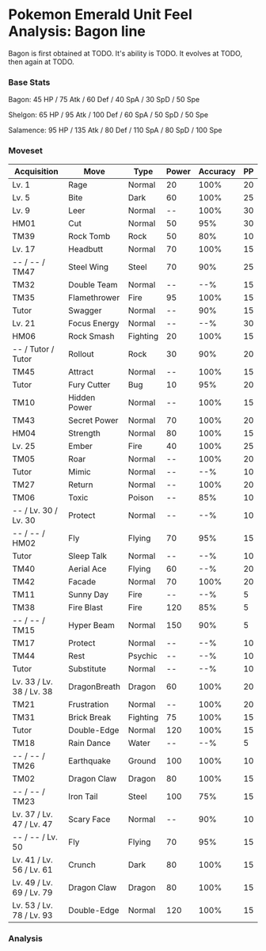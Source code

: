 # Pokemon Emerald Unit Feel Analysis: Bagon line

Bagon is first obtained at TODO. It's ability is TODO. It evolves at TODO, then again at TODO.

### Base Stats

Bagon: 45 HP / 75 Atk / 60 Def / 40 SpA / 30 SpD / 50 Spe

Shelgon: 65 HP / 95 Atk / 100 Def / 60 SpA / 50 SpD / 50 Spe

Salamence: 95 HP / 135 Atk / 80 Def / 110 SpA / 80 SpD / 100 Spe

### Moveset

|Acquisition             |Move        |Type    |Power|Accuracy|PP |
|---                     |---         |---     |---  |---     |---|
|Lv. 1                   |Rage        |Normal  |20   |100%    |20 |
|Lv. 5                   |Bite        |Dark    |60   |100%    |25 |
|Lv. 9                   |Leer        |Normal  |--   |100%    |30 |
|HM01                    |Cut         |Normal  |50   |95%     |30 |
|TM39                    |Rock Tomb   |Rock    |50   |80%     |10 |
|Lv. 17                  |Headbutt    |Normal  |70   |100%    |15 |
|-- / -- / TM47          |Steel Wing  |Steel   |70   |90%     |25 |
|TM32                    |Double Team |Normal  |--   |--%     |15 |
|TM35                    |Flamethrower|Fire    |95   |100%    |15 |
|Tutor                   |Swagger     |Normal  |--   |90%     |15 |
|Lv. 21                  |Focus Energy|Normal  |--   |--%     |30 |
|HM06                    |Rock Smash  |Fighting|20   |100%    |15 |
|-- / Tutor / Tutor      |Rollout     |Rock    |30   |90%     |20 |
|TM45                    |Attract     |Normal  |--   |100%    |15 |
|Tutor                   |Fury Cutter |Bug     |10   |95%     |20 |
|TM10                    |Hidden Power|Normal  |--   |100%    |15 |
|TM43                    |Secret Power|Normal  |70   |100%    |20 |
|HM04                    |Strength    |Normal  |80   |100%    |15 |
|Lv. 25                  |Ember       |Fire    |40   |100%    |25 |
|TM05                    |Roar        |Normal  |--   |100%    |20 |
|Tutor                   |Mimic       |Normal  |--   |--%     |10 |
|TM27                    |Return      |Normal  |--   |100%    |20 |
|TM06                    |Toxic       |Poison  |--   |85%     |10 |
|-- / Lv. 30 / Lv. 30    |Protect     |Normal  |--   |--%     |10 |
|-- / -- / HM02          |Fly         |Flying  |70   |95%     |15 |
|Tutor                   |Sleep Talk  |Normal  |--   |--%     |10 |
|TM40                    |Aerial Ace  |Flying  |60   |--%     |20 |
|TM42                    |Facade      |Normal  |70   |100%    |20 |
|TM11                    |Sunny Day   |Fire    |--   |--%     |5  |
|TM38                    |Fire Blast  |Fire    |120  |85%     |5  |
|-- / -- / TM15          |Hyper Beam  |Normal  |150  |90%     |5  |
|TM17                    |Protect     |Normal  |--   |--%     |10 |
|TM44                    |Rest        |Psychic |--   |--%     |10 |
|Tutor                   |Substitute  |Normal  |--   |--%     |10 |
|Lv. 33 / Lv. 38 / Lv. 38|DragonBreath|Dragon  |60   |100%    |20 |
|TM21                    |Frustration |Normal  |--   |100%    |20 |
|TM31                    |Brick Break |Fighting|75   |100%    |15 |
|Tutor                   |Double-Edge |Normal  |120  |100%    |15 |
|TM18                    |Rain Dance  |Water   |--   |--%     |5  |
|-- / -- / TM26          |Earthquake  |Ground  |100  |100%    |10 |
|TM02                    |Dragon Claw |Dragon  |80   |100%    |15 |
|-- / -- / TM23          |Iron Tail   |Steel   |100  |75%     |15 |
|Lv. 37 / Lv. 47 / Lv. 47|Scary Face  |Normal  |--   |90%     |10 |
|-- / -- / Lv. 50        |Fly         |Flying  |70   |95%     |15 |
|Lv. 41 / Lv. 56 / Lv. 61|Crunch      |Dark    |80   |100%    |15 |
|Lv. 49 / Lv. 69 / Lv. 79|Dragon Claw |Dragon  |80   |100%    |15 |
|Lv. 53 / Lv. 78 / Lv. 93|Double-Edge |Normal  |120  |100%    |15 |

### Analysis